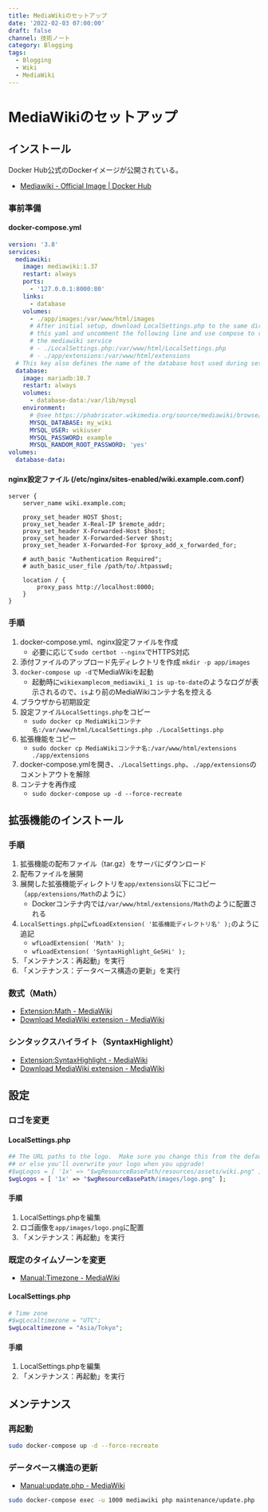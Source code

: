 ```yaml
---
title: MediaWikiのセットアップ
date: '2022-02-03 07:00:00'
draft: false
channel: 技術ノート
category: Blogging
tags:
  - Blogging
  - Wiki
  - MediaWiki
---
```

# MediaWikiのセットアップ

## インストール

Docker Hub公式のDockerイメージが公開されている。

- [Mediawiki - Official Image | Docker Hub](https://hub.docker.com/_/mediawiki/)

### 事前準備
#### docker-compose.yml

```yaml
version: '3.8'
services:
  mediawiki:
    image: mediawiki:1.37
    restart: always
    ports:
      - '127.0.0.1:8000:80'
    links:
      - database
    volumes:
      - ./app/images:/var/www/html/images
      # After initial setup, download LocalSettings.php to the same directory as
      # this yaml and uncomment the following line and use compose to restart
      # the mediawiki service
      # - ./LocalSettings.php:/var/www/html/LocalSettings.php
      # - ./app/extensions:/var/www/html/extensions
  # This key also defines the name of the database host used during setup instead of the default "localhost"
  database:
    image: mariadb:10.7
    restart: always
    volumes:
      - database-data:/var/lib/mysql
    environment:
      # @see https://phabricator.wikimedia.org/source/mediawiki/browse/master/includes/DefaultSettings.php
      MYSQL_DATABASE: my_wiki
      MYSQL_USER: wikiuser
      MYSQL_PASSWORD: example
      MYSQL_RANDOM_ROOT_PASSWORD: 'yes'
volumes:
  database-data:
```

#### nginx設定ファイル (/etc/nginx/sites-enabled/wiki.example.com.conf）

```nginx
server {
    server_name wiki.example.com;

    proxy_set_header HOST $host;
    proxy_set_header X-Real-IP $remote_addr;
    proxy_set_header X-Forwarded-Host $host;
    proxy_set_header X-Forwarded-Server $host;
    proxy_set_header X-Forwarded-For $proxy_add_x_forwarded_for;

    # auth_basic "Authentication Required";
    # auth_basic_user_file /path/to/.htpasswd;

    location / {
        proxy_pass http://localhost:8000;
    }
}
```

### 手順

1. docker-compose.yml、nginx設定ファイルを作成
    - 必要に応じて`sudo certbot --nginx`でHTTPS対応
2. 添付ファイルのアップロード先ディレクトリを作成 `mkdir -p app/images`
3. `docker-compose up -d`でMediaWikiを起動
    - 起動時に`wikiexamplecom_mediawiki_1 is up-to-date`のようなログが表示されるので、`is`より前のMediaWikiコンテナ名を控える
4. ブラウザから初期設定
5. 設定ファイル`LocalSettings.php`をコピー
    - `sudo docker cp MediaWikiコンテナ名:/var/www/html/LocalSettings.php ./LocalSettings.php`
6. 拡張機能をコピー
    - `sudo docker cp MediaWikiコンテナ名:/var/www/html/extensions ./app/extensions`
7. docker-compose.ymlを開き、`./LocalSettings.php`、`./app/extensions`のコメントアウトを解除
8. コンテナを再作成
    - `sudo docker-compose up -d --force-recreate`

## 拡張機能のインストール

### 手順

1. 拡張機能の配布ファイル（tar.gz）をサーバにダウンロード
2. 配布ファイルを展開
3. 展開した拡張機能ディレクトリを`app/extensions`以下にコピー（`app/extensions/Math`のように）
    - Dockerコンテナ内では`/var/www/html/extensions/Math`のように配置される
4. `LocalSettings.php`に`wfLoadExtension( '拡張機能ディレクトリ名' );`のように追記
    - `wfLoadExtension( 'Math' );`
    - `wfLoadExtension( 'SyntaxHighlight_GeSHi' );`
5. 「メンテナンス：再起動」を実行
6. 「メンテナンス：データベース構造の更新」を実行

### 数式（Math）
- [Extension:Math - MediaWiki](https://www.mediawiki.org/wiki/Extension:Math)
- [Download MediaWiki extension - MediaWiki](https://www.mediawiki.org/wiki/Special:ExtensionDistributor/Math)

### シンタックスハイライト（SyntaxHighlight）
- [Extension:SyntaxHighlight - MediaWiki](https://www.mediawiki.org/wiki/Extension:SyntaxHighlight)
- [Download MediaWiki extension - MediaWiki](https://www.mediawiki.org/wiki/Special:ExtensionDistributor/SyntaxHighlight_GeSHi)

## 設定
### ロゴを変更

#### LocalSettings.php

```php
## The URL paths to the logo.  Make sure you change this from the default,
## or else you'll overwrite your logo when you upgrade!
#$wgLogos = [ '1x' => "$wgResourceBasePath/resources/assets/wiki.png" ];
$wgLogos = [ '1x' => "$wgResourceBasePath/images/logo.png" ];
```

#### 手順

1. LocalSettings.phpを編集
2. ロゴ画像を`app/images/logo.png`に配置
3. 「メンテナンス：再起動」を実行

### 既定のタイムゾーンを変更
- [Manual:Timezone - MediaWiki](https://www.mediawiki.org/wiki/Manual:Timezone)

#### LocalSettings.php

```php
# Time zone
#$wgLocaltimezone = "UTC";
$wgLocaltimezone = "Asia/Tokyo";
```

#### 手順

1. LocalSettings.phpを編集
2. 「メンテナンス：再起動」を実行

## メンテナンス

### 再起動

```bash
sudo docker-compose up -d --force-recreate
```

### データベース構造の更新

- [Manual:update.php - MediaWiki](https://www.mediawiki.org/wiki/Manual:Update.php)

```bash
sudo docker-compose exec -u 1000 mediawiki php maintenance/update.php
```
